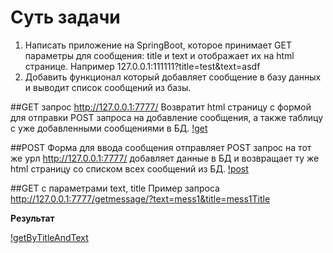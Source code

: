 Суть задачи
========================
1) Написать приложение на SpringBoot, которое принимает GET параметры для сообщения: title и text и отображает их на html странице. Например 127.0.0.1:111111?title=test&text=asdf
2) Добавить функционал который добавляет сообщение в базу данных и выводит список сообщений из базы.

##GET запрос http://127.0.0.1:7777/
Возвратит html страницу с формой для отправки POST запроса на добавление сообщения,
а также таблицу с уже добавленными сообщениями в БД.
[!get](https://github.com/RodionYesipov/JE29testSpringBoot/blob/master/src/main/resources/screens/get.PNG)

##POST
Форма для ввода сообщения отправляет POST запрос на тот же урл http://127.0.0.1:7777/ 
добавляет данные в БД и возвращает ту же html страницу со списком всех сообщений из БД.
 [!post](https://github.com/RodionYesipov/JE29testSpringBoot/blob/master/src/main/resources/screens/post.PNG)

##GET с параметрами text, title
Пример запроса http://127.0.0.1:7777/getmessage/?text=mess1&title=mess1Title

**Результат**

 [!getByTitleAndText](https://github.com/RodionYesipov/JE29testSpringBoot/blob/master/src/main/resources/screens/getMessByTextAndTitle.PNG)
